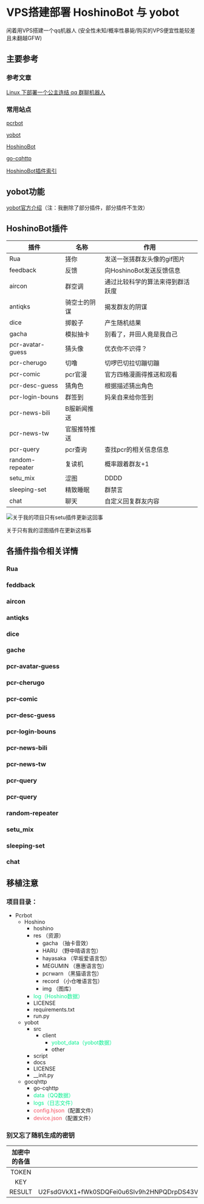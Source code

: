 # VPS搭建部署 HoshinoBot 与 yobot
闲着用VPS搭建一个qq机器人
(安全性未知/概率性暴毙/购买的VPS便宜性能较差且未翻越GFW)
## 主要参考
### 参考文章
 [Linux 下部署一个公主连结 qq 群聊机器人](https://cn.pcrbot.com/deploy-a-priconne-bot-on-linux/)
### 常用站点
[pcrbot](https://cn.pcrbot.com/)

[yobot](https://yobot.win/)

[HoshinoBot](https://github.com/Ice-Cirno/HoshinoBot)

[go-cqhttp](https://docs.go-cqhttp.org/guide/#go-cqhttp)

[HoshinoBot插件索引](https://github.com/pcrbot/HoshinoBot-plugins-index)

## yobot功能
[yobot官方介绍](https://yobot.win/features/)（注：我删除了部分插件，部分插件不生效）
## HoshinoBot插件
| 插件 | 名称 | 作用 |
| ---- | --- | ---- |
| Rua | 搓你 | 发送一张搓群友头像的gif图片 |
| feedback | 反馈 | 向HoshinoBot发送反馈信息 |
| aircon | 群空调 | 通过比较科学的算法来得到群活跃度 |
| antiqks | 骑空士的阴谋 | 揭发群友的阴谋 |
| dice | 掷骰子 | 产生随机结果 |
| gacha | 模拟抽卡 | 别看了，井田人竟是我自己 |
| pcr-avatar-guess | 猜头像 | 优衣你不识得？ |
| pcr-cherugo | 切噜 | 切啰巴切拉切蹦切蹦 |
| pcr-comic | pcr官漫 | 官方四格漫画得推送和观看 |
| pcr-desc-guess | 猜角色 | 根据描述猜出角色 |
| pcr-login-bouns | 群签到 | 妈亲自来给你签到 |
| pcr-news-bili | B服新闻推送 |  |
| pcr-news-tw | 官服推特推送 |  |
| pcr-query | pcr查询 | 查找pcr的相关信息信息 |
| random-repeater | 复读机 | 概率跟着群友+1 |
| setu_mix | 涩图 | DDDD |
| sleeping-set | 精致睡眠 | 群禁言 |
| chat | 聊天 | 自定义回复群友内容 |

![关于我的项目只有setu插件更新这回事](https://img-blog.csdnimg.cn/img_convert/93e4a4317f5ffdfb7bfd4e3a732f5181.png)

关于只有我的涩图插件在更新这档事

## 各插件指令相关详情

### Rua
### feddback
### aircon
### antiqks
### dice
### gache
### pcr-avatar-guess
### pcr-cherugo
### pcr-comic
### pcr-desc-guess
### pcr-login-bouns
### pcr-news-bili
### pcr-news-tw
### pcr-query
### pcr-query
### random-repeater
### setu_mix
### sleeping-set
### chat

## 移植注意

### 项目目录：
* Pcrbot
  * Hoshino
    * hoshino
    * res （资源）
      * gacha （抽卡音效）
      * HARU （野中晴语言包）
      * hayasaka （早坂爱语言包）
      * MEGUMIN （惠惠语言包）
      * pcrwarn （黑猫语言包）
      * record （小仓唯语言包）
      * img （图库）
    * <font color="#06f090">log（Hoshino数据）</font>
    * LICENSE
    * requirements.txt
    * run.py
  * yobot
    * src
      * client
        * <font color="#06f090">yobot_data（yobot数据）</font>
        * other
    * script
    * docs
    * LICENSE
    * __init.py
  * gocqhttp
    * go-cqhttp
    * <font color="#06f090">data（QQ数据）</font>
    * <font color="#06f090">logs（日志文件）</font>
    * <font color="#f65060">config.hjson</font>（配置文件）  
    * <font color="#f65060">device.json</font>（配置文件） 
  

### 别又忘了随机生成的密钥
| 加密中的各值 |  最常见的一种加密算法    |
|:--------:| -------------:|
|TOKEN| XXXXXXXXXXXXXXXX|
|KEY| IAMADIDI|
|RESULT| U2FsdGVkX1+fWk0SDQFei0u6SIv9h2HNPQDrpDS43VSd9raE1WCDWoxSfqaPjSmG|